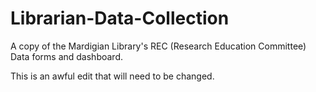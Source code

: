 # Librarian-Data-Collection
A copy of the Mardigian Library's REC (Research Education Committee) Data forms and dashboard. 


This is an awful edit that will need to be changed.
